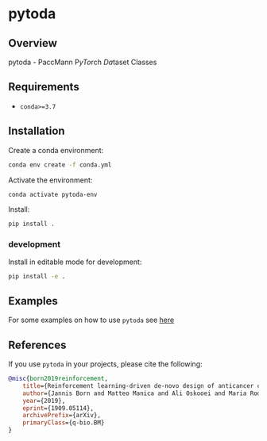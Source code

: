 # pytoda

## Overview

pytoda - PaccMann P*yTo*rch *Da*taset Classes

## Requirements

- `conda>=3.7`

## Installation

Create a conda environment:

```sh
conda env create -f conda.yml
```

Activate the environment:

```sh
conda activate pytoda-env
```

Install:

```sh
pip install .
```

### development

Install in editable mode for development:

```sh
pip install -e .
```

## Examples

For some examples on how to use `pytoda` see [here](./examples)

## References

If you use `pytoda` in your projects, please cite the following:

```bib
@misc{born2019reinforcement,
    title={Reinforcement learning-driven de-novo design of anticancer compounds conditioned on biomolecular profiles},
    author={Jannis Born and Matteo Manica and Ali Oskooei and Maria Rodriguez Martinez},
    year={2019},
    eprint={1909.05114},
    archivePrefix={arXiv},
    primaryClass={q-bio.BM}
}
```